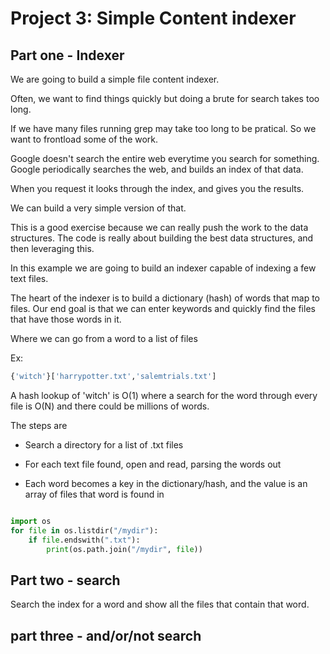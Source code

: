 # Project 3: Simple Content indexer

## Part one - Indexer

We are going to build a simple file content indexer.

Often, we want to find things quickly but doing a brute for search takes too long.

If we have many files running grep may take too long to be pratical. So we want to frontload
some of the work.

Google doesn't search the entire web everytime you search for something.
Google periodically searches the web, and builds an index of that data.

When you request it looks through the index, and gives you the results.

We can build a very simple version of that.

This is a good exercise because we can really push the work to the data structures. The code
is really about building the best data structures, and then leveraging this.

In this example we are going to build an indexer capable of indexing a few text files.

The heart of the indexer is to build a dictionary (hash) of words that map to files. Our
end goal is that we can enter keywords and quickly find the files that have those words in it.

Where we can go from a word to a list of files

Ex:

```python
{'witch'}['harrypotter.txt','salemtrials.txt']
```

A hash lookup of 'witch' is O(1) where a search for the word through every file is O(N) and there
could be millions of words.

The steps are

* Search a directory for a list of .txt files

* For each text file found, open and read, parsing the words out

* Each word becomes a key in the dictionary/hash, and the value is an array of files that word is found in



```python

import os
for file in os.listdir("/mydir"):
    if file.endswith(".txt"):
        print(os.path.join("/mydir", file))


```

## Part two - search

Search the index for a word and show all the files that contain that word.



## part three - and/or/not search


